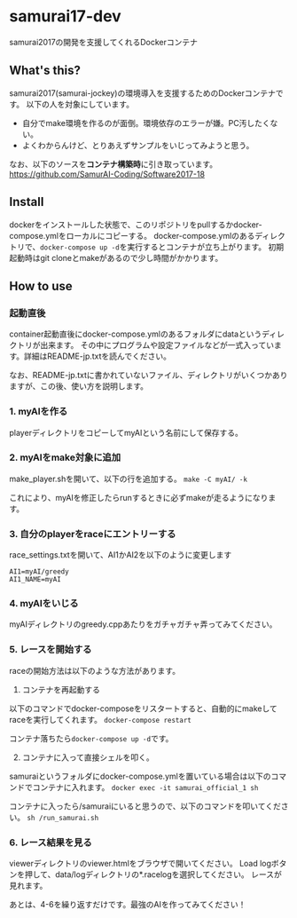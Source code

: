 # samurai17-dev
samurai2017の開発を支援してくれるDockerコンテナ

## What's this?

samurai2017(samurai-jockey)の環境導入を支援するためのDockerコンテナです。
以下の人を対象にしています。

* 自分でmake環境を作るのが面倒。環境依存のエラーが嫌。PC汚したくない。
* よくわからんけど、とりあえずサンプルをいじってみようと思う。

なお、以下のソースを**コンテナ構築時**に引き取っています。
https://github.com/SamurAI-Coding/Software2017-18

## Install

dockerをインストールした状態で、このリポジトリをpullするかdocker-compose.ymlをローカルにコピーする。
docker-compose.ymlのあるディレクトリで、`docker-compose up -d`を実行するとコンテナが立ち上がります。
初期起動時はgit cloneとmakeがあるので少し時間がかかります。

## How to use

### 起動直後

container起動直後にdocker-compose.ymlのあるフォルダにdataというディレクトリが出来ます。
その中にプログラムや設定ファイルなどが一式入っています。詳細はREADME-jp.txtを読んでください。

なお、README-jp.txtに書かれていないファイル、ディレクトリがいくつかありますが、この後、使い方を説明します。


### 1. myAIを作る

playerディレクトリをコピーしてmyAIという名前にして保存する。

### 2. myAIをmake対象に追加

make_player.shを開いて、以下の行を追加する。
`make -C myAI/ -k`

これにより、myAIを修正したらrunするときに必ずmakeが走るようになります。

### 3. 自分のplayerをraceにエントリーする

race_settings.txtを開いて、AI1かAI2を以下のように変更します
```
AI1=myAI/greedy
AI1_NAME=myAI
```

### 4. myAIをいじる

myAIディレクトリのgreedy.cppあたりをガチャガチャ弄ってみてください。

### 5. レースを開始する

raceの開始方法は以下のような方法があります。

1. コンテナを再起動する

以下のコマンドでdocker-composeをリスタートすると、自動的にmakeしてraceを実行してくれます。
`docker-compose restart`

コンテナ落ちたら`docker-compose up -d`です。

2. コンテナに入って直接シェルを叩く。

samuraiというフォルダにdocker-compose.ymlを置いている場合は以下のコマンドでコンテナに入れます。
`docker exec -it samurai_official_1 sh`

コンテナに入ったら/samuraiにいると思うので、以下のコマンドを叩いてください。
`sh /run_samurai.sh`

### 6. レース結果を見る

viewerディレクトリのviewer.htmlをブラウザで開いてください。
Load logボタンを押して、data/logディレクトリの*.racelogを選択してください。
レースが見れます。


あとは、4-6を繰り返すだけです。最強のAIを作ってみてください！
